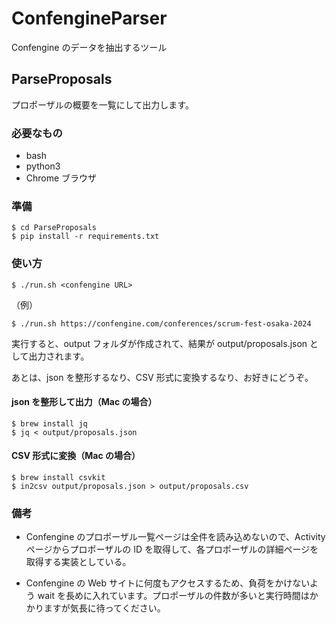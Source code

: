 # ConfengineParser

Confengine のデータを抽出するツール

## ParseProposals

プロポーザルの概要を一覧にして出力します。

### 必要なもの

- bash
- python3
- Chrome ブラウザ

### 準備

```
$ cd ParseProposals
$ pip install -r requirements.txt
```

### 使い方

```
$ ./run.sh <confengine URL>
```

（例）

```
$ ./run.sh https://confengine.com/conferences/scrum-fest-osaka-2024
```

実行すると、output フォルダが作成されて、結果が output/proposals.json として出力されます。

あとは、json を整形するなり、CSV 形式に変換するなり、お好きにどうぞ。

#### json を整形して出力（Mac の場合）

```
$ brew install jq
$ jq < output/proposals.json
```

#### CSV 形式に変換（Mac の場合）

```
$ brew install csvkit
$ in2csv output/proposals.json > output/proposals.csv
```

### 備考

- Confengine のプロポーザル一覧ページは全件を読み込めないので、Activity ページからプロポーザルの ID を取得して、各プロポーザルの詳細ページを取得する実装としている。

- Confengine の Web サイトに何度もアクセスするため、負荷をかけないよう wait を長めに入れています。プロポーザルの件数が多いと実行時間はかかりますが気長に待ってください。
